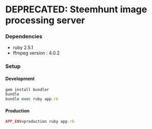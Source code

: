 # DEPRECATED: Steemhunt image processing server

### Dependencies
- ruby 2.5.1
- ffmpeg version : 4.0.2

### Setup

#### Development
```ruby
gem install bundler
bundle
bundle exec ruby app.rb
```

#### Production
```ruby
APP_ENV=production ruby app.rb
```
